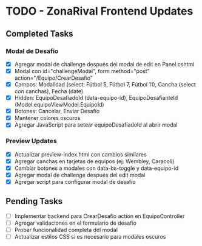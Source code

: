 # TODO - ZonaRival Frontend Updates

## Completed Tasks

### Modal de Desafío
- [x] Agregar modal de challenge después del modal de edit en Panel.cshtml
- [x] Modal con id="challengeModal", form method="post" action="/Equipo/CrearDesafio"
- [x] Campos: Modalidad (select: Fútbol 5, Fútbol 7, Fútbol 11), Cancha (select con canchas), Fecha (date)
- [x] Hidden: EquipoDesafiadoId (data-equipo-id), EquipoDesafianteId (Model.equipoViewModel.EquipoId)
- [x] Botones: Cancelar, Enviar Desafío
- [x] Mantener colores oscuros
- [x] Agregar JavaScript para setear equipoDesafiadoId al abrir modal

### Preview Updates
- [x] Actualizar preview-index.html con cambios similares
- [x] Agregar canchas en tarjetas de equipos (ej: Wembley, Caracoli)
- [x] Cambiar botones a modales con data-bs-toggle y data-equipo-id
- [x] Agregar modal de challenge después del edit modal
- [x] Agregar script para configurar modal de desafío

## Pending Tasks
- [ ] Implementar backend para CrearDesafio action en EquipoController
- [ ] Agregar validaciones en el formulario de desafío
- [ ] Probar funcionalidad completa del modal
- [ ] Actualizar estilos CSS si es necesario para modales oscuros
